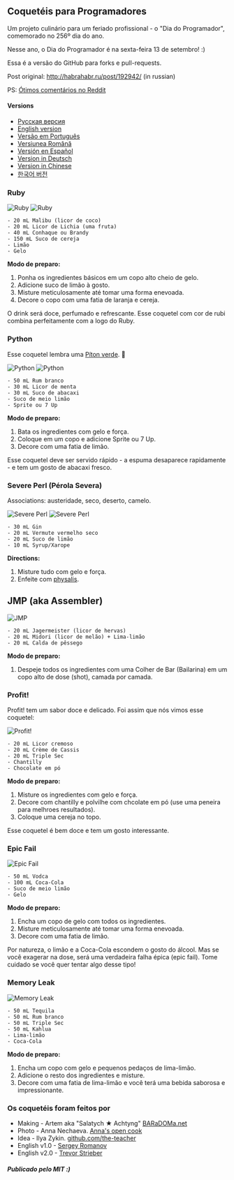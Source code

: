 ## Coquetéis para Programadores

Um projeto culinário para um feriado profissional - o "Dia do Programador", comemorado no 256º dia do ano.

Nesse ano, o Dia do Programador é na sexta-feira 13 de setembro! :)

Essa é a versão do GitHub para forks e pull-requests.

Post original: http://habrahabr.ru/post/192942/ (in russian)

PS: [Ótimos comentários no Reddit](http://www.reddit.com/r/programming/comments/1m6n2g/cocktails_for_programmers/)

#### Versions

* [Pусская версия](README.md)
* [English version](cocktails_for_programers.md)
* [Versão em Português](coqueteis_para_programadores.md)
* [Versiunea Română](cocktailuri_pentru_programatori.md)
* [Versión en Español](cócteles_para_programadores.md)
* [Version in Deutsch](cocktails_fuer_programmierer.md)
* [Version in Chinese](程序员鸡尾酒.md)
* [한국어 버전](프로그래머를_위한_칵테일.md)

### Ruby

<img src="/images/1-ruby.jpg" alt="Ruby" title="Ruby" />

<img src="./images/2-ruby.jpg" alt="Ruby" title="Ruby" />

```
- 20 mL Malibu (licor de coco)
- 20 mL Licor de Lichia (uma fruta)
- 40 mL Conhaque ou Brandy
- 150 mL Suco de cereja
- Limão
- Gelo
```

**Modo de preparo:**

1.  Ponha os ingredientes básicos em um copo alto cheio de gelo.
2.  Adicione suco de limão à gosto.
3.  Misture meticulosamente até tomar uma forma enevoada.
4.  Decore o copo com uma fatia de laranja e cereja.

O drink será doce, perfumado e refrescante. Esse coquetel com cor de rubi combina perfeitamente com a logo do Ruby.

### Python

Esse coquetel lembra uma [Píton verde](https://www.google.ru/search?q=green+python&ie=UTF-8&tbm=isch&source=og). :snake:

<img src="./images/3-python.jpg" alt="Python" title="Python" />

<img src="./images/4-python.jpg" alt="Python" title="Python" />

```
- 50 mL Rum branco
- 30 mL Licor de menta
- 30 mL Suco de abacaxi
- Suco de meio limão
- Sprite ou 7 Up
```

**Modo de preparo:**

1.  Bata os ingredientes com gelo e força.
2.  Coloque em um copo e adicione Sprite ou 7 Up.
3.  Decore com uma fatia de limão.

Esse coquetel deve ser servido rápido - a espuma desaparece rapidamente - e tem um gosto de abacaxi fresco.

### Severe Perl (Pérola Severa)

Associations: austeridade, seco, deserto, camelo.

<img src="./images/5-perl.jpg" alt="Severe Perl" title="Severe Perl" />

<img src="./images/6-perl.jpg" alt="Severe Perl" title="Severe Perl" />

```
- 30 mL Gin
- 20 mL Vermute vermelho seco
- 20 mL Suco de limão
- 10 mL Syrup/Xarope
```

**Directions:**

1.  Misture tudo com gelo e força.
2.  Enfeite com [physalis](http://en.wikipedia.org/wiki/Physalis).

## JMP (aka Assembler)

<img src="./images/7-JMP.jpg" alt="JMP" title="JMP" />

```
- 20 mL Jagermeister (licor de hervas)
- 20 mL Midori (licor de melão) + Lima-limão
- 20 mL Calda de pêssego
```

**Modo de preparo:**

1.  Despeje todos os ingredientes com uma Colher de Bar (Bailarina) em um copo alto de dose (shot), camada por camada.

### Profit!

Profit! tem um sabor doce e delicado. Foi assim que nós vimos esse coquetel:

<img src="./images/8-profit.jpg" alt="Profit!" title="Profit!"/>

```
- 20 mL Licor cremoso
- 20 mL Crème de Cassis
- 20 mL Triple Sec
- Chantilly
- Chocolate em pó
```

**Modo de preparo:**

1.  Misture os ingredientes com gelo e força.
2.  Decore com chantilly e polvilhe com chcolate em pó (use uma peneira para melhroes resultados).
3.  Coloque uma cereja no topo.

Esse coquetel é bem doce e tem um gosto interessante.

### Epic Fail

<img src="./images/9-epic-fail.jpg" alt="Epic Fail" title="Epic Fail" />

```
- 50 mL Vodca
- 100 mL Coca-Cola
- Suco de meio limão
- Gelo
```

**Modo de preparo:**

1.  Encha um copo de gelo com todos os ingredientes.
2.  Misture meticulosamente até tomar uma forma enevoada.
3.  Decore com uma fatia de limão.

Por natureza, o limão e a Coca-Cola escondem o gosto do álcool. Mas se você exagerar na dose, será uma verdadeira falha épica (epic fail). Tome cuidado se você quer tentar algo desse tipo!

### Memory Leak

<img src="./images/10-memory-leak.jpg" alt="Memory Leak" title="Memory Leak" />

```
- 50 mL Tequila
- 50 mL Rum branco
- 50 mL Triple Sec
- 50 mL Kahlua
- Lima-limão
- Coca-Cola
```

**Modo de preparo:**

1.  Encha um copo com gelo e pequenos pedaços de lima-limão.
2.  Adicione o resto dos ingredientes e misture.
3.  Decore com uma fatia de lima-limão e você terá uma bebida saborosa e impressionante.

### Os coquetéis foram feitos por

* Making - Artem aka "Salatych ★ Achtyng" [BARaDOMa.net](http://vk.com/baradomanet)
* Photo - Anna Nechaeva. [Anna's open cook](http://open-cook.ru)
* Idea - Ilya Zykin. [github.com/the-teacher](https://github.com/the-teacher)
* English v1.0 - [Sergey Romanov](https://github.com/srg-rmnv)
* English v2.0 - [Trevor Strieber](https://github.com/TrevorS)

##### Publicado pelo MIT :)

